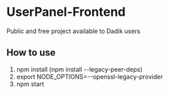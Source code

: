# UserPanel-Frontend
Public and free project available to Dadik users

## How to use 
1) npm install (npm install --legacy-peer-deps)
2) export NODE_OPTIONS=--openssl-legacy-provider
3) npm start
